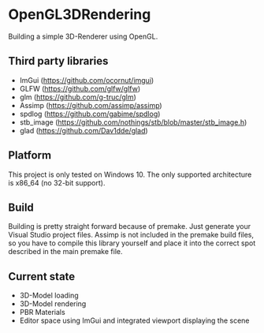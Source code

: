 # OpenGL3DRendering
Building a simple 3D-Renderer using OpenGL.

## Third party libraries
* ImGui (https://github.com/ocornut/imgui)
* GLFW (https://github.com/glfw/glfw)
* glm (https://github.com/g-truc/glm)
* Assimp (https://github.com/assimp/assimp)
* spdlog (https://github.com/gabime/spdlog)
* stb_image (https://github.com/nothings/stb/blob/master/stb_image.h)
* glad (https://github.com/Dav1dde/glad)

## Platform
This project is only tested on Windows 10. The only supported architecture is x86_64 (no 32-bit support).

## Build
Building is pretty straight forward because of premake. Just generate your Visual Studio project files. Assimp is not included in the premake build files, so you have to compile this
library yourself and place it into the correct spot described in the main premake file.

## Current state
* 3D-Model loading
* 3D-Model rendering
* PBR Materials
* Editor space using ImGui and integrated viewport displaying the scene